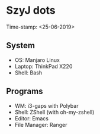 # SzyJ dots
Time-stamp: <25-06-2019>

## System
* OS: Manjaro Linux
* Laptop: ThinkPad X220
* Shell: Bash

## Programs
* WM: i3-gaps with Polybar
* Shell: ZShell (with oh-my-zshell)
* Editor: Emacs
* File Manager: Ranger
